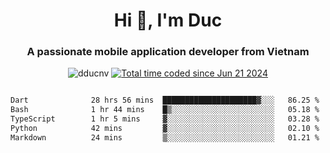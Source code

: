 <h1 align="center">
  Hi 👋, I'm  Duc</h1>
<h3 align="center">A passionate mobile application developer from Vietnam</h3>  
  
<p align="center"> <img src="https://komarev.com/ghpvc/?username=dducnv&label=Profile%20views&color=0e75b6&style=flat" alt="dducnv" /> 
<a href="https://wakatime.com/@4d2a2cd9-1bcb-4dd1-84a4-dce128a35137"><img src="https://wakatime.com/badge/user/4d2a2cd9-1bcb-4dd1-84a4-dce128a35137.svg" alt="Total time coded since Jun 21 2024" /></a>
</p>  

<div style="width: 100vw; overflow-x: auto; flex:center">
  <!--START_SECTION:waka-->

```txt
Dart              28 hrs 56 mins  █████████████████████▓░░░   86.25 %
Bash              1 hr 44 mins    █▒░░░░░░░░░░░░░░░░░░░░░░░   05.18 %
TypeScript        1 hr 5 mins     ▓░░░░░░░░░░░░░░░░░░░░░░░░   03.28 %
Python            42 mins         ▓░░░░░░░░░░░░░░░░░░░░░░░░   02.10 %
Markdown          24 mins         ▒░░░░░░░░░░░░░░░░░░░░░░░░   01.21 %
```

<!--END_SECTION:waka-->
</div>




  

